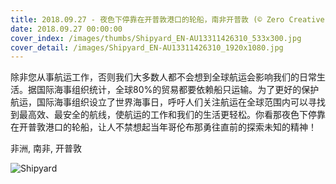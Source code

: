 ```yaml
---
title: 2018.09.27 - 夜色下停靠在开普敦港口的轮船，南非开普敦 (© Zero Creatives/Science Photo Library)
date: 2018.09.27 00:00:00
cover_index: /images/thumbs/Shipyard_EN-AU13311426310_533x300.jpg
cover_detail: /images/Shipyard_EN-AU13311426310_1920x1080.jpg
---
```


除非您从事航运工作，否则我们大多数人都不会想到全球航运会影响我们的日常生活。据国际海事组织统计，全球80%的贸易都要依赖船只运输。为了更好的保护航运，国际海事组织设立了世界海事日，呼吁人们关注航运在全球范围内可以寻找到最高效、最安全的航线，使航运的工作和我们的生活更轻松。你看那夜色下停靠在开普敦港口的轮船，让人不禁想起当年哥伦布那勇往直前的探索未知的精神！

非洲, 南非, 开普敦

![Shipyard](/images/Shipyard_EN-AU13311426310_1920x1080.jpg)
